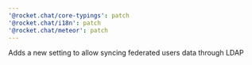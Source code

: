 ```yaml
---
'@rocket.chat/core-typings': patch
'@rocket.chat/i18n': patch
'@rocket.chat/meteor': patch
---
```


Adds a new setting to allow syncing federated users data through LDAP
